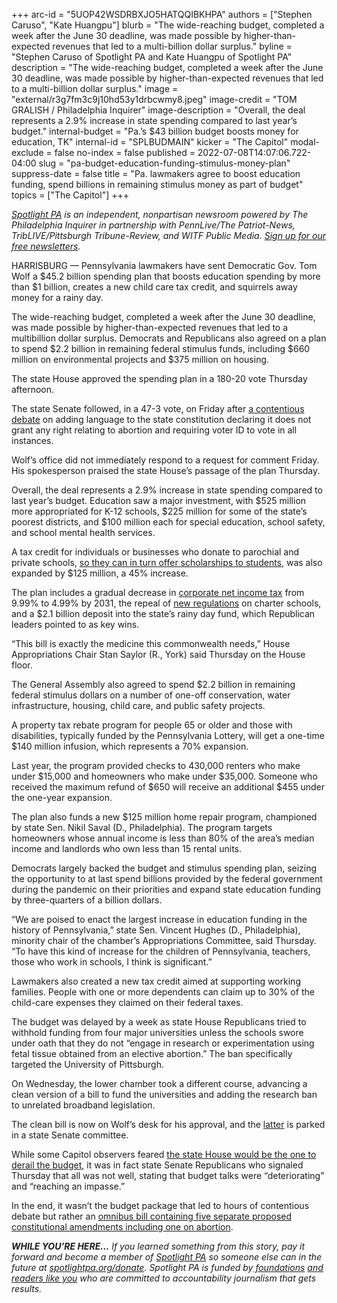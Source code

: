 +++
arc-id = "5UOP42WSDRBXJO5HATQQIBKHPA"
authors = ["Stephen Caruso", "Kate Huangpu"]
blurb = "The wide-reaching budget, completed a week after the June 30 deadline, was made possible by higher-than-expected revenues that led to a multi-billion dollar surplus."
byline = "Stephen Caruso of Spotlight PA and Kate Huangpu of Spotlight PA"
description = "The wide-reaching budget, completed a week after the June 30 deadline, was made possible by higher-than-expected revenues that led to a multi-billion dollar surplus."
image = "external/r3g7fm3c9j10hd53y1drbcwmy8.jpeg"
image-credit = "TOM GRALISH / Philadelphia Inquirer"
image-description = "Overall, the deal represents a 2.9% increase in state spending compared to last year’s budget."
internal-budget = "Pa.’s $43 billion budget boosts money for education, TK"
internal-id = "SPLBUDMAIN"
kicker = "The Capitol"
modal-exclude = false
no-index = false
published = 2022-07-08T14:07:06.722-04:00
slug = "pa-budget-education-funding-stimulus-money-plan"
suppress-date = false
title = "Pa. lawmakers agree to boost education funding, spend billions in remaining stimulus money as part of budget"
topics = ["The Capitol"]
+++

<a href="https://www.spotlightpa.org/"><i>Spotlight PA</i></a><i> is an independent, nonpartisan newsroom powered by The Philadelphia Inquirer in partnership with PennLive/The Patriot-News, TribLIVE/Pittsburgh Tribune-Review, and WITF Public Media. </i><a href="https://www.spotlightpa.org/newsletters"><i>Sign up for our free newsletters</i></a><i>.</i>

HARRISBURG — Pennsylvania lawmakers have sent Democratic Gov. Tom Wolf a $45.2 billion spending plan that boosts education spending by more than $1 billion, creates a new child care tax credit, and squirrels away money for a rainy day.

The wide-reaching budget, completed a week after the June 30 deadline, was made possible by higher-than-expected revenues that led to a multibillion dollar surplus. Democrats and Republicans also agreed on a plan to spend $2.2 billion in remaining federal stimulus funds, including $660 million on environmental projects and $375 million on housing.

The state House approved the spending plan in a 180-20 vote Thursday afternoon.

<script src="https://www.spotlightpa.org/embed.js" async></script><div data-spl-embed-version="1" data-spl-src="https://www.spotlightpa.org/embeds/newsletter/"></div>

The state Senate followed, in a 47-3 vote, on Friday after <a href="https://www.spotlightpa.org/news/2022/07/pa-abortion-restrictions-constitutional-amendment-voter-id/">a contentious debate</a> on adding language to the state constitution declaring it does not grant any right relating to abortion and requiring voter ID to vote in all instances.

Wolf’s office did not immediately respond to a request for comment Friday. His spokesperson praised the state House’s passage of the plan Thursday.

Overall, the deal represents a 2.9% increase in state spending compared to last year’s budget. Education saw a major investment, with $525 million more appropriated for K-12 schools, $225 million for some of the state’s poorest districts, and $100 million each for special education, school safety, and school mental health services.

A tax credit for individuals or businesses who donate to parochial and private schools, <a href="https://www.penncapital-star.com/education/eitc-explained-how-pennsylvanias-educational-tax-credit-program-works/">so they can in turn offer scholarships to students</a>, was also expanded by $125 million, a 45% increase.

The plan includes a gradual decrease in <a href="https://www.spotlightpa.org/news/2022/06/pa-corporate-tax-cut-bipartisan-proposals/">corporate net income tax</a> from 9.99% to 4.99% by 2031, the repeal of <a href="https://www.governor.pa.gov/newsroom/gov-wolf-new-regulations-providing-for-charter-school-transparency-equity-and-accountability-to-take-effect/">new regulations</a> on charter schools, and a $2.1 billion deposit into the state’s rainy day fund, which Republican leaders pointed to as key wins.

“This bill is exactly the medicine this commonwealth needs,” House Appropriations Chair Stan Saylor (R., York) said Thursday on the House floor.

<div class="flourish-embed flourish-table" data-src="visualisation/10572916"><script src="https://public.flourish.studio/resources/embed.js"></script></div>

The General Assembly also agreed to spend $2.2 billion in remaining federal stimulus dollars on a number of one-off conservation, water infrastructure, housing, child care, and public safety projects.

A property tax rebate program for people 65 or older and those with disabilities, typically funded by the Pennsylvania Lottery, will get a one-time $140 million infusion, which represents a 70% expansion.

Last year, the program provided checks to 430,000 renters who make under $15,000 and homeowners who make under $35,000. Someone who received the maximum refund of $650 will receive an additional $455 under the one-year expansion.

The plan also funds a new $125 million home repair program, championed by state Sen. Nikil Saval (D., Philadelphia). The program targets homeowners whose annual income is less than 80% of the area’s median income and landlords who own less than 15 rental units.

Democrats largely backed the budget and stimulus spending plan, seizing the opportunity to at last spend billions provided by the federal government during the pandemic on their priorities and expand state education funding by three-quarters of a billion dollars.

“We are poised to enact the largest increase in education funding in the history of Pennsylvania,” state Sen. Vincent Hughes (D., Philadelphia), minority chair of the chamber’s Appropriations Committee, said Thursday. “To have this kind of increase for the children of Pennsylvania, teachers, those who work in schools, I think is significant.”

Lawmakers also created a new tax credit aimed at supporting working families. People with one or more dependents can claim up to 30% of the child-care expenses they claimed on their federal taxes.

The budget was delayed by a week as state House Republicans tried to withhold funding from four major universities unless the schools swore under oath that they do not “engage in research or experimentation using fetal tissue obtained from an elective abortion.” The ban specifically targeted the University of Pittsburgh.

<script src="https://www.spotlightpa.org/embed.js" async></script><div data-spl-embed-version="1" data-spl-src="https://www.spotlightpa.org/embeds/donate/"></div>

On Wednesday, the lower chamber took a different course, advancing a clean version of a bill to fund the universities and adding the research ban to unrelated broadband legislation.

The clean bill is now on Wolf’s desk for his approval, and the <a href="https://www.legis.state.pa.us/cfdocs/billinfo/billinfo.cfm?syear=2021&sind=0&body=S&type=B&bn=442">latter</a> is parked in a state Senate committee.

While some Capitol observers feared <a href="https://www.spotlightpa.org/news/2022/05/pa-primary-election-results-budget-impasse/" target="_blank">the state House would be the one to derail the budget</a>, it was in fact state Senate Republicans who signaled Thursday that all was not well, stating that budget talks were “deteriorating” and “reaching an impasse.”

In the end, it wasn’t the budget package that led to hours of contentious debate but rather an <a href="https://www.spotlightpa.org/news/2022/07/pa-abortion-restrictions-constitutional-amendment-voter-id/">omnibus bill containing five separate proposed constitutional amendments including one on abortion</a>.

<i><b>WHILE YOU’RE HERE...</b></i><i> If you learned something from this story, pay it forward and become a member of </i><a href="https://www.spotlightpa.org/"><i>Spotlight PA</i></a><i> so someone else can in the future at </i><a href="http://spotlightpa.org/donate"><i>spotlightpa.org/donate</i></a><i>. Spotlight PA is funded by</i><a href="https://www.spotlightpa.org/support"><i> foundations</i></a><i> </i><a href="https://www.spotlightpa.org/support"><i>and readers like you</i></a><i> who are committed to accountability journalism that gets results.</i>
